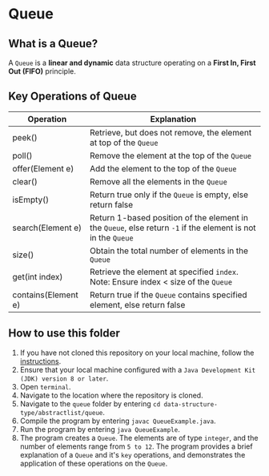# Queue

## What is a Queue?
A `Queue` is a **linear and dynamic** data structure operating on a **First In, First Out (FIFO)** principle.

## Key Operations of Queue
Operation                | Explanation
-------------------------| --------------------------------------------------------------------------------------------------------------
peek()                   | Retrieve, but does not remove, the element at top of the `Queue`
poll()                   | Remove the element at the top of the `Queue`
offer(Element e)         | Add the element to the top of the `Queue`
clear()                  | Remove all the elements in the `Queue`
isEmpty()                | Return true only if the `Queue` is empty, else return false
search(Element e)        | Return 1-based position of the element in the `Queue`, else return `-1` if the element is not in the `Queue`
size()                   | Obtain the total number of elements in the `Queue`
get(int index)           | Retrieve the element at specified `index`. Note: Ensure index < size of the `Queue`
contains(Element e)      | Return true if the `Queue` contains specified element, else return false

## How to use this folder
1. If you have not cloned this repository on your local machine, follow the [instructions](https://github.com/shumarb/notes-and-code#how-to-use-this-repository).
2. Ensure that your local machine configured with a `Java Development Kit (JDK) version 8 or later`.
3. Open `terminal`.
4. Navigate to the location where the repository is cloned.
5. Navigate to the `queue` folder by entering `cd data-structure-type/abstractlist/queue`.
6. Compile the program by entering `javac QueueExample.java`.
7. Run the program by entering `java QueueExample`.
8. The program creates a `Queue`. The elements are of type `integer`, and the number of elements range from `5 to 12`. The program provides a brief explanation of a `Queue` and it's `key` operations, and demonstrates the application of these operations on the `Queue`.

